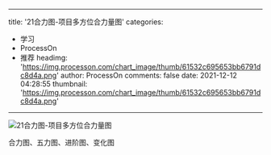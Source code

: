 
---
title: '21合力图-项目多方位合力量图'
categories: 
 - 学习
 - ProcessOn
 - 推荐
headimg: 'https://img.processon.com/chart_image/thumb/61532c695653bb6791dc8d4a.png'
author: ProcessOn
comments: false
date: 2021-12-12 04:28:55
thumbnail: 'https://img.processon.com/chart_image/thumb/61532c695653bb6791dc8d4a.png'
---

<div>   
<img class="thumb" alt="21合力图-项目多方位合力量图" src="https://img.processon.com/chart_image/thumb/61532c695653bb6791dc8d4a.png" referrerpolicy="no-referrer">
<p>合力图、五力图、进阶图、变化图</p>  
</div>
            